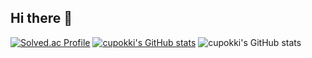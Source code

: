 ## Hi there 👋

<!--
**cupokki/cupokki** is a ✨ _special_ ✨ repository because its `README.md` (this file) appears on your GitHub profile.

Here are some ideas to get you started:

- 🔭 I’m currently working on ...
- 🌱 I’m currently learning ...
- 👯 I’m looking to collaborate on ...
- 🤔 I’m looking for help with ...
- 💬 Ask me about ...
- 📫 How to reach me: ...
- 😄 Pronouns: ...
- ⚡ Fun fact: ...
-->

[![Solved.ac Profile](http://mazassumnida.wtf/api/v2/generate_badge?boj=cupokki)](https://solved.ac/cupokki/)
[![cupokki's GitHub stats](https://github-readme-stats.vercel.app/api?cupokki=anuraghazra)](https://github.com/anuraghazra/github-readme-stats)
![cupokki's GitHub stats](https://github-readme-stats.vercel.app/api?cupokki=anuraghazra&show_icons=true&theme=radical)
